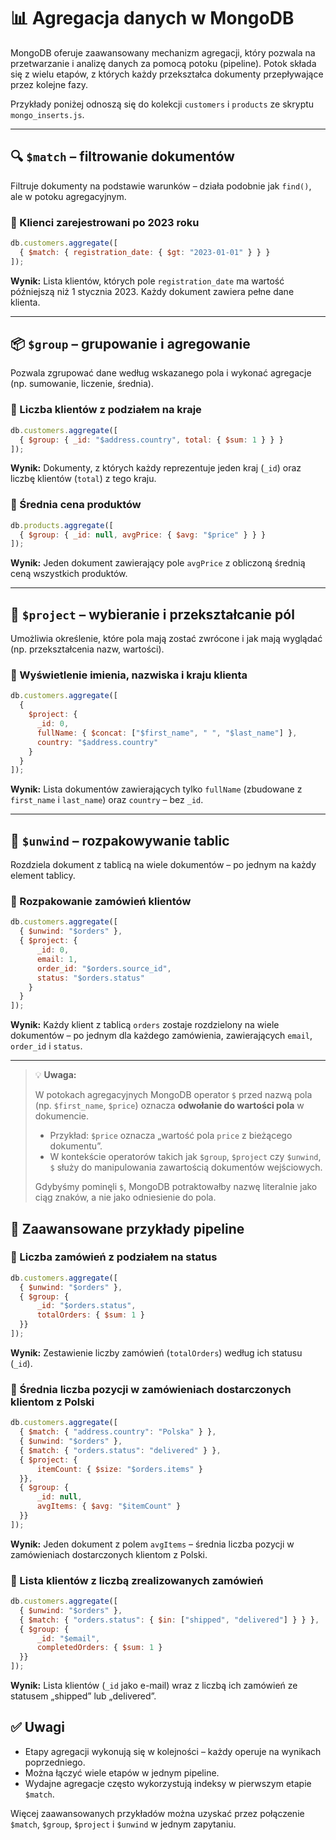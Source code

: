 # 📊 Agregacja danych w MongoDB

MongoDB oferuje zaawansowany mechanizm agregacji, który pozwala na przetwarzanie i analizę danych za pomocą potoku (pipeline). Potok składa się z wielu etapów, z których każdy przekształca dokumenty przepływające przez kolejne fazy.

Przykłady poniżej odnoszą się do kolekcji `customers` i `products` ze skryptu `mongo_inserts.js`.

---

## 🔍 `$match` – filtrowanie dokumentów

Filtruje dokumenty na podstawie warunków – działa podobnie jak `find()`, ale w potoku agregacyjnym.

### 🔧 Klienci zarejestrowani po 2023 roku

```js
db.customers.aggregate([
  { $match: { registration_date: { $gt: "2023-01-01" } } }
]);
```

**Wynik:** Lista klientów, których pole `registration_date` ma wartość późniejszą niż 1 stycznia 2023. Każdy dokument zawiera pełne dane klienta.

---

## 📦 `$group` – grupowanie i agregowanie

Pozwala zgrupować dane według wskazanego pola i wykonać agregacje (np. sumowanie, liczenie, średnia).

### 🔧 Liczba klientów z podziałem na kraje

```js
db.customers.aggregate([
  { $group: { _id: "$address.country", total: { $sum: 1 } } }
]);
```

**Wynik:** Dokumenty, z których każdy reprezentuje jeden kraj (`_id`) oraz liczbę klientów (`total`) z tego kraju.

### 🔧 Średnia cena produktów

```js
db.products.aggregate([
  { $group: { _id: null, avgPrice: { $avg: "$price" } } }
]);
```

**Wynik:** Jeden dokument zawierający pole `avgPrice` z obliczoną średnią ceną wszystkich produktów.

---

## 🧰 `$project` – wybieranie i przekształcanie pól

Umożliwia określenie, które pola mają zostać zwrócone i jak mają wyglądać (np. przekształcenia nazw, wartości).

### 🔧 Wyświetlenie imienia, nazwiska i kraju klienta

```js
db.customers.aggregate([
  {
    $project: {
      _id: 0,
      fullName: { $concat: ["$first_name", " ", "$last_name"] },
      country: "$address.country"
    }
  }
]);
```

**Wynik:** Lista dokumentów zawierających tylko `fullName` (zbudowane z `first_name` i `last_name`) oraz `country` – bez `_id`.

---

## 🔄 `$unwind` – rozpakowywanie tablic

Rozdziela dokument z tablicą na wiele dokumentów – po jednym na każdy element tablicy.

### 🔧 Rozpakowanie zamówień klientów

```js
db.customers.aggregate([
  { $unwind: "$orders" },
  { $project: {
      _id: 0,
      email: 1,
      order_id: "$orders.source_id",
      status: "$orders.status"
    }
  }
]);
```

**Wynik:** Każdy klient z tablicą `orders` zostaje rozdzielony na wiele dokumentów – po jednym dla każdego zamówienia, zawierających `email`, `order_id` i `status`.

---

> 💡 **Uwaga:**
>
> W potokach agregacyjnych MongoDB operator `$` przed nazwą pola (np. `$first_name`, `$price`) oznacza **odwołanie do wartości pola** w dokumencie.
>
> * Przykład: `$price` oznacza „wartość pola `price` z bieżącego dokumentu”.
> * W kontekście operatorów takich jak `$group`, `$project` czy `$unwind`, `$` służy do manipulowania zawartością dokumentów wejściowych.
>
> Gdybyśmy pominęli `$`, MongoDB potraktowałby nazwę literalnie jako ciąg znaków, a nie jako odniesienie do pola.

## 🧪 Zaawansowane przykłady pipeline

### 🔧 Liczba zamówień z podziałem na status

```js
db.customers.aggregate([
  { $unwind: "$orders" },
  { $group: {
      _id: "$orders.status",
      totalOrders: { $sum: 1 }
  }}
]);
```

**Wynik:** Zestawienie liczby zamówień (`totalOrders`) według ich statusu (`_id`).

### 🔧 Średnia liczba pozycji w zamówieniach dostarczonych klientom z Polski

```js
db.customers.aggregate([
  { $match: { "address.country": "Polska" } },
  { $unwind: "$orders" },
  { $match: { "orders.status": "delivered" } },
  { $project: {
      itemCount: { $size: "$orders.items" }
  }},
  { $group: {
      _id: null,
      avgItems: { $avg: "$itemCount" }
  }}
]);
```

**Wynik:** Jeden dokument z polem `avgItems` – średnia liczba pozycji w zamówieniach dostarczonych klientom z Polski.

### 🔧 Lista klientów z liczbą zrealizowanych zamówień

```js
db.customers.aggregate([
  { $unwind: "$orders" },
  { $match: { "orders.status": { $in: ["shipped", "delivered"] } } },
  { $group: {
      _id: "$email",
      completedOrders: { $sum: 1 }
  }}
]);
```

**Wynik:** Lista klientów (`_id` jako e-mail) wraz z liczbą ich zamówień ze statusem „shipped” lub „delivered”.

## ✅ Uwagi

* Etapy agregacji wykonują się w kolejności – każdy operuje na wynikach poprzedniego.
* Można łączyć wiele etapów w jednym pipeline.
* Wydajne agregacje często wykorzystują indeksy w pierwszym etapie `$match`.

Więcej zaawansowanych przykładów można uzyskać przez połączenie `$match`, `$group`, `$project` i `$unwind` w jednym zapytaniu.
